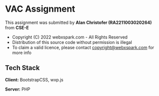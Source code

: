 # VAC Assignment

This assignment was submitted by **Alan Christofer (RA2211003020264)** from **CSE-E**


* Copyright (C) 2022 webxspark.com - All Rights Reserved
* Distribution of this source code without permission is illegal
* To claim a valid licence, please contact copyright@webxspark.com for more info
## Tech Stack

**Client:** BootstrapCSS, wxp.js

**Server:** PHP